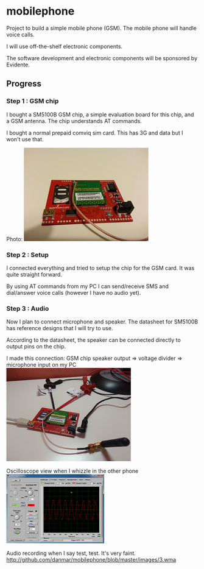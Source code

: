 
# mobilephone

Project to build a simple mobile phone (GSM). The mobile phone will handle
voice calls.

I will use off-the-shelf electronic components.

The software development and electronic components will be sponsored by
Evidente.

## Progress

### Step 1 : GSM chip

I bought a SM5100B GSM chip, a simple evaluation board for this chip, and a
GSM antenna. The chip understands AT commands.

I bought a normal prepaid comviq sim card. This has 3G and data but I won't
use that.

Photo:
![alt text](http://github.com/danmar/mobilephone/blob/master/images/1-mini.png "Chip")

### Step 2 : Setup

I connected everything and tried to setup the chip for the GSM card. It was
quite straight forward.

By using AT commands from my PC I can send/receive SMS and dial/answer voice
calls (however I have no audio yet).

### Step 3 : Audio

Now I plan to connect microphone and speaker. The datasheet for SM5100B has
reference designs that I will try to use.

According to the datasheet, the speaker can be connected directly to output
pins on the chip.

I made this connection:
  GSM chip speaker output => voltage divider => microphone input on my PC
![alt text](http://github.com/danmar/mobilephone/blob/master/images/3a-mini.png "Connection")

Oscilloscope view when I whizzle in the other phone
![alt text](http://github.com/danmar/mobilephone/blob/master/images/3b-mini.png "Oscilloscope view")

Audio recording when I say test, test. It's very faint.
http://github.com/danmar/mobilephone/blob/master/images/3.wma
